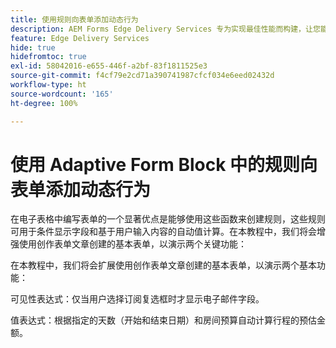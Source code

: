 ```yaml
---
title: 使用规则向表单添加动态行为
description: AEM Forms Edge Delivery Services 专为实现最佳性能而构建，让您能够畅想简化数据收集和用户参与的未来。使用规则向表单添加动态行为
feature: Edge Delivery Services
hide: true
hidefromtoc: true
exl-id: 58042016-e655-446f-a2bf-83f1811525e3
source-git-commit: f4cf79e2cd71a390741987cfcf034e6eed02432d
workflow-type: ht
source-wordcount: '165'
ht-degree: 100%

---
```


# 使用 Adaptive Form Block 中的规则向表单添加动态行为

在电子表格中编写表单的一个显著优点是能够使用这些函数来创建规则，这些规则可用于条件显示字段和基于用户输入内容的自动值计算。在本教程中，我们将会增强使用创作表单文章创建的基本表单，以演示两个关键功能：

在本教程中，我们将会扩展使用创作表单文章创建的基本表单，以演示两个基本功能：

可见性表达式：仅当用户选择订阅复选框时才显示电子邮件字段。

值表达式：根据指定的天数（开始和结束日期）和房间预算自动计算行程的预估金额。



